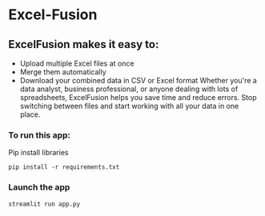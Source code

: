 # Excel-Fusion
## ExcelFusion makes it easy to:
- Upload multiple Excel files at once
- Merge them automatically
- Download your combined data in CSV or Excel format
Whether you're a data analyst, business professional, or anyone dealing with lots of spreadsheets, ExcelFusion helps you save time and reduce errors. Stop switching between files and start working with all your data in one place.

### To run this app:

Pip install libraries
```
pip install -r requirements.txt
```
###  Launch the app

```
streamlit run app.py
```
